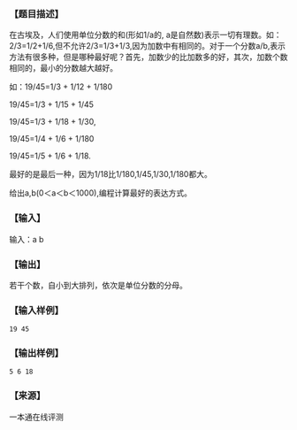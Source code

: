 ### 【题目描述】

在古埃及，人们使用单位分数的和(形如1/a的, a是自然数)表示一切有理数。如：2/3=1/2+1/6,但不允许2/3=1/3+1/3,因为加数中有相同的。对于一个分数a/b,表示方法有很多种，但是哪种最好呢？首先，加数少的比加数多的好，其次，加数个数相同的，最小的分数越大越好。

如：19/45=1/3 + 1/12 + 1/180

19/45=1/3 + 1/15 + 1/45

19/45=1/3 + 1/18 + 1/30,

19/45=1/4 + 1/6 + 1/180

19/45=1/5 + 1/6 + 1/18.

最好的是最后一种，因为1/18比1/180,1/45,1/30,1/180都大。

给出a,b(0＜a＜b＜1000),编程计算最好的表达方式。

### 【输入】

输入：a b

### 【输出】

若干个数，自小到大排列，依次是单位分数的分母。

### 【输入样例】

```
19 45
```

### 【输出样例】

```
5 6 18
```


 ### 【来源】

 一本通在线评测 
